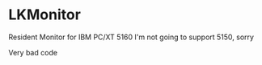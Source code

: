 # LKMonitor
Resident Monitor for IBM PC/XT 5160
I'm not going to support 5150, sorry

Very bad code
